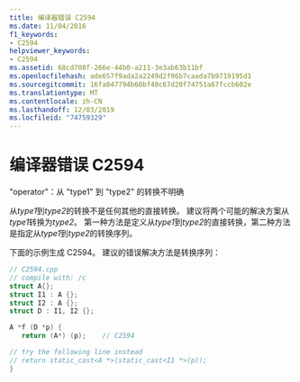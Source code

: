 ```yaml
---
title: 编译器错误 C2594
ms.date: 11/04/2016
f1_keywords:
- C2594
helpviewer_keywords:
- C2594
ms.assetid: 68cd708f-266e-44b0-a211-3e3ab63b11bf
ms.openlocfilehash: ade657f9ada2a2249d2f96b7caada7b9719195d1
ms.sourcegitcommit: 16fa847794b60bf40c67d20f74751a67fccb602e
ms.translationtype: MT
ms.contentlocale: zh-CN
ms.lasthandoff: 12/03/2019
ms.locfileid: "74759329"
---
```

# <a name="compiler-error-c2594"></a>编译器错误 C2594

"operator"：从 "type1" 到 "type2" 的转换不明确

从*type1*到*type2*的转换不是任何其他的直接转换。 建议将两个可能的解决方案从*type1*转换为*type2*。 第一种方法是定义从*type1*到*type2*的直接转换，第二种方法是指定从*type1*到*type2*的转换序列。

下面的示例生成 C2594。 建议的错误解决方法是转换序列：

```cpp
// C2594.cpp
// compile with: /c
struct A{};
struct I1 : A {};
struct I2 : A {};
struct D : I1, I2 {};

A *f (D *p) {
   return (A*) (p);    // C2594

// try the following line instead
// return static_cast<A *>(static_cast<I1 *>(p));
}
```
